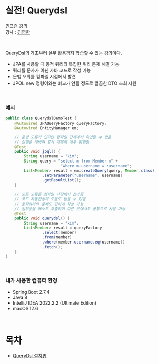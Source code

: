 # 실전! Querydsl
[인프런 강의](https://www.inflearn.com/course/Querydsl-실전)<br>
강사 : [김영한](https://www.inflearn.com/users/@yh)

<br>

QueryDsl의 기초부터 실무 활용까지 학습할 수 있는 강의이다.
- JPA를 사용할 때 동적 쿼리와 복잡한 쿼리 문제 해결 가능
- 쿼리를 문자가 아닌 자바 코드로 작성 가능
- 문법 오류를 컴파일 시점에서 발견
- JPQL new 명령어와는 비교가 안될 정도로 깔끔한 DTO 조회 지원

<br>

### 예시
```java
public class QuerydslDemoTest {
    @Autowired JPAQueryFactory queryFactory;
    @Autowired EntityManager em;

    // 문법 오류가 있지만 컴파일 단계에서 확인할 수 없음
    // 실행을 해봐야 알기 때문에 매우 위험함
    @Test
    public void jpql() {
        String username = "kim";
        String query = "select m from Member m" +
                        "where m.username = :username";
        List<Member> result = em.createQuery(query, Member.class)
                .setParameter("username", username)
                .getResultList();
    }
    
    // 모든 오류를 컴파일 시점에서 잡아줌
    // 코드 자동완성의 도움도 받을 수 있음
    // 동적쿼리의 문제도 편하게 작성 가능
    // 일부분을 메소드 추출하여 다른 곳에서도 공통으로 사용 가능
    @Test
    public void querydsl() {
        String username = "kim";
        List<Member> result = queryFactory
                .select(member)
                .from(member)
                .where(member.username.eq(username))
                .fetch();
    }
}
```

<br>

### 내가 사용한 컴퓨터 환경
  - Spring Boot 2.7.4
  - Java 8
  - IntelliJ IDEA 2022.2.2 (Ultimate Edition)
  - macOS 12.6

<br>

# 목차
- [QueryDsl 설치법](https://github.com/Sangyong-Jeon/Inflearn_Querydsl/wiki/QueryDsl-설치법)
